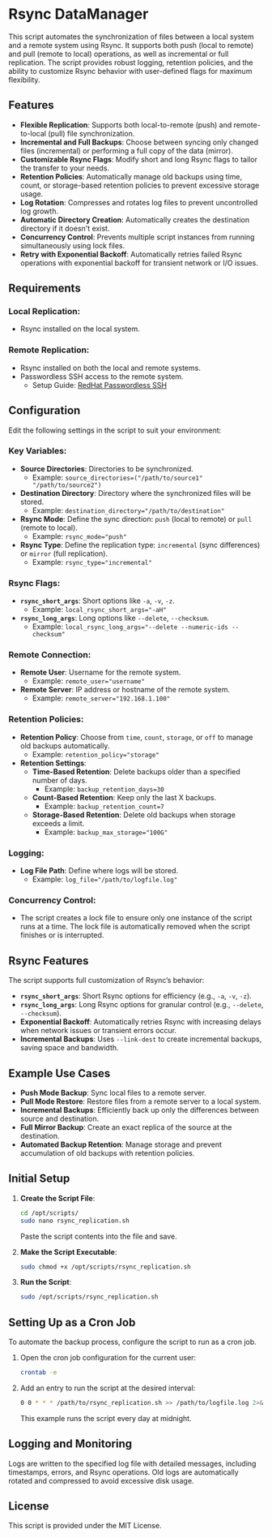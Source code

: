 # Rsync DataManager

This script automates the synchronization of files between a local system and a remote system using Rsync. It supports both push (local to remote) and pull (remote to local) operations, as well as incremental or full replication. The script provides robust logging, retention policies, and the ability to customize Rsync behavior with user-defined flags for maximum flexibility.

## Features

- **Flexible Replication**: Supports both local-to-remote (push) and remote-to-local (pull) file synchronization.
- **Incremental and Full Backups**: Choose between syncing only changed files (incremental) or performing a full copy of the data (mirror).
- **Customizable Rsync Flags**: Modify short and long Rsync flags to tailor the transfer to your needs.
- **Retention Policies**: Automatically manage old backups using time, count, or storage-based retention policies to prevent excessive storage usage.
- **Log Rotation**: Compresses and rotates log files to prevent uncontrolled log growth.
- **Automatic Directory Creation**: Automatically creates the destination directory if it doesn't exist.
- **Concurrency Control**: Prevents multiple script instances from running simultaneously using lock files.
- **Retry with Exponential Backoff**: Automatically retries failed Rsync operations with exponential backoff for transient network or I/O issues.

## Requirements

### Local Replication:
- Rsync installed on the local system.

### Remote Replication:
- Rsync installed on both the local and remote systems.
- Passwordless SSH access to the remote system.
    - Setup Guide: [RedHat Passwordless SSH](https://www.redhat.com/sysadmin/passwordless-ssh)

## Configuration

Edit the following settings in the script to suit your environment:

### Key Variables:
- **Source Directories**: Directories to be synchronized.
  - Example: `source_directories=("/path/to/source1" "/path/to/source2")`
- **Destination Directory**: Directory where the synchronized files will be stored.
  - Example: `destination_directory="/path/to/destination"`
- **Rsync Mode**: Define the sync direction: `push` (local to remote) or `pull` (remote to local).
  - Example: `rsync_mode="push"`
- **Rsync Type**: Define the replication type: `incremental` (sync differences) or `mirror` (full replication).
  - Example: `rsync_type="incremental"`

### Rsync Flags:
- **`rsync_short_args`**: Short options like `-a`, `-v`, `-z`. 
  - Example: `local_rsync_short_args="-aH"`
- **`rsync_long_args`**: Long options like `--delete`, `--checksum`.
  - Example: `local_rsync_long_args="--delete --numeric-ids --checksum"`

### Remote Connection:
- **Remote User**: Username for the remote system.
  - Example: `remote_user="username"`
- **Remote Server**: IP address or hostname of the remote system.
  - Example: `remote_server="192.168.1.100"`

### Retention Policies:
- **Retention Policy**: Choose from `time`, `count`, `storage`, or `off` to manage old backups automatically.
  - Example: `retention_policy="storage"`
- **Retention Settings**:
  - **Time-Based Retention**: Delete backups older than a specified number of days.
    - Example: `backup_retention_days=30`
  - **Count-Based Retention**: Keep only the last X backups.
    - Example: `backup_retention_count=7`
  - **Storage-Based Retention**: Delete old backups when storage exceeds a limit.
    - Example: `backup_max_storage="100G"`

### Logging:
- **Log File Path**: Define where logs will be stored.
  - Example: `log_file="/path/to/logfile.log"`

### Concurrency Control:
- The script creates a lock file to ensure only one instance of the script runs at a time. The lock file is automatically removed when the script finishes or is interrupted.

## Rsync Features

The script supports full customization of Rsync’s behavior:
- **`rsync_short_args`**: Short Rsync options for efficiency (e.g., `-a`, `-v`, `-z`).
- **`rsync_long_args`**: Long Rsync options for granular control (e.g., `--delete`, `--checksum`).
- **Exponential Backoff**: Automatically retries Rsync with increasing delays when network issues or transient errors occur.
- **Incremental Backups**: Uses `--link-dest` to create incremental backups, saving space and bandwidth.

## Example Use Cases

- **Push Mode Backup**: Sync local files to a remote server.
- **Pull Mode Restore**: Restore files from a remote server to a local system.
- **Incremental Backups**: Efficiently back up only the differences between source and destination.
- **Full Mirror Backup**: Create an exact replica of the source at the destination.
- **Automated Backup Retention**: Manage storage and prevent accumulation of old backups with retention policies.

## Initial Setup

1. **Create the Script File**:
    ```bash
    cd /opt/scripts/
    sudo nano rsync_replication.sh
    ```
    Paste the script contents into the file and save.

2. **Make the Script Executable**:
    ```bash
    sudo chmod +x /opt/scripts/rsync_replication.sh
    ```

3. **Run the Script**:
    ```bash
    sudo /opt/scripts/rsync_replication.sh
    ```

## Setting Up as a Cron Job

To automate the backup process, configure the script to run as a cron job.

1. Open the cron job configuration for the current user:
    ```bash
    crontab -e
    ```

2. Add an entry to run the script at the desired interval:
    ```bash
    0 0 * * * /path/to/rsync_replication.sh >> /path/to/logfile.log 2>&1
    ```
    This example runs the script every day at midnight.

## Logging and Monitoring

Logs are written to the specified log file with detailed messages, including timestamps, errors, and Rsync operations. Old logs are automatically rotated and compressed to avoid excessive disk usage.

## License

This script is provided under the MIT License.
